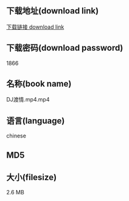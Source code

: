 ## 下载地址(download link)
[下载链接 download link](https://voluble-croquembouche-d321dc.netlify.app/?s=DJ%E6%B8%A1%E6%83%85.mp4)

## 下载密码(download password)
1866

## 名称(book name)
DJ渡情.mp4.mp4

## 语言(language)
chinese

## MD5


## 大小(filesize)
2.6 MB
